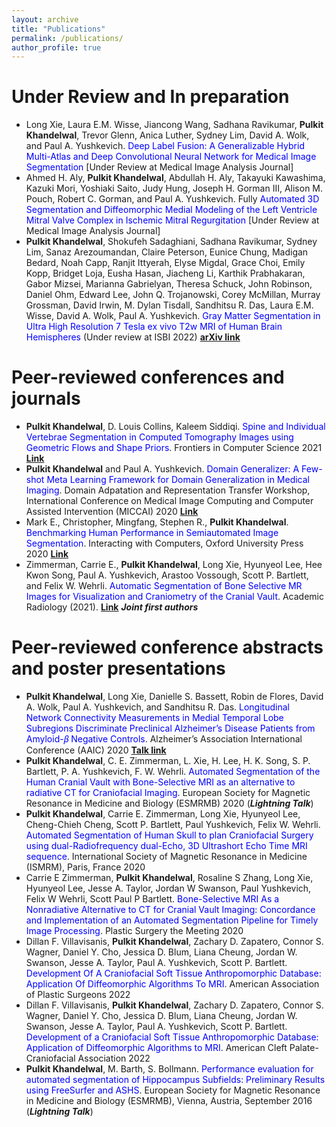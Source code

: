 ```yaml
---
layout: archive
title: "Publications"
permalink: /publications/
author_profile: true
---
```



**Under Review and In preparation**
======
* Long Xie, Laura E.M. Wisse, Jiancong Wang, Sadhana Ravikumar, **Pulkit Khandelwal**, Trevor Glenn, Anica
Luther, Sydney Lim, David A. Wolk, and Paul A. Yushkevich. <span style="color:blue">Deep Label Fusion: A Generalizable Hybrid
Multi-Atlas and Deep Convolutional Neural Network for Medical Image Segmentation</span> [Under Review at
Medical Image Analysis Journal]
* Ahmed H. Aly, **Pulkit Khandelwal**, Abdullah H. Aly, Takayuki Kawashima, Kazuki Mori, Yoshiaki Saito,
Judy Hung, Joseph H. Gorman III, Alison M. Pouch, Robert C. Gorman, and Paul A. Yushkevich. Fully
<span style="color:blue">Automated 3D Segmentation and Diffeomorphic Medial Modeling of the Left Ventricle Mitral Valve Complex
in Ischemic Mitral Regurgitation</span> [Under Review at Medical Image Analysis Journal]
* **Pulkit Khandelwal**, Shokufeh Sadaghiani, Sadhana Ravikumar, Sydney Lim, Sanaz Arezoumandan, Claire Peterson, Eunice Chung, Madigan Bedard, Noah Capp, Ranjit Ittyerah, Elyse Migdal, Grace Choi, Emily Kopp, Bridget Loja, Eusha Hasan, Jiacheng Li, Karthik Prabhakaran, Gabor Mizsei, Marianna Gabrielyan, Theresa Schuck, John Robinson, Daniel Ohm, Edward Lee, John Q. Trojanowski, Corey McMillan, Murray Grossman, David Irwin, M. Dylan Tisdall, Sandhitsu R. Das, Laura E.M. Wisse, David A. Wolk, Paul A. Yushkevich. <span style="color:blue">Gray Matter Segmentation in Ultra High Resolution 7 Tesla ex vivo T2w MRI of Human Brain Hemispheres</span> (Under review at ISBI 2022) [**arXiv link**](https://arxiv.org/abs/2110.07711)


**Peer-reviewed conferences and journals**
======
* **Pulkit Khandelwal**, D. Louis Collins, Kaleem Siddiqi. <span style="color:blue">Spine and Individual Vertebrae Segmentation in Computed Tomography Images using Geometric Flows and Shape Priors</span>. Frontiers in Computer Science 2021 [**Link**](https://www.frontiersin.org/articles/10.3389/fcomp.2021.592296/abstract)
* **Pulkit Khandelwal** and Paul A. Yushkevich. <span style="color:blue">Domain Generalizer: A Few-shot Meta Learning Framework
for Domain Generalization in Medical Imaging</span>. Domain Adpatation and Representation Transfer Workshop,
International Conference on Medical Image Computing and Computer Assisted Intervention (MICCAI) 2020 [**Link**](https://arxiv.org/abs/2008.07724)
* Mark E., Christopher, Mingfang, Stephen R., **Pulkit Khandelwal**. <span style="color:blue">Benchmarking Human Performance in
Semiautomated Image Segmentation</span>. Interacting with Computers, Oxford University Press 2020 [**Link**](https://academic.oup.com/iwc/advance-article-abstract/doi/10.1093/iwcomp/iwaa017/5890683)
* Zimmerman, Carrie E., **Pulkit Khandelwal**, Long Xie, Hyunyeol Lee, Hee Kwon Song, Paul A. Yushkevich, Arastoo Vossough, Scott P. Bartlett, and Felix W. Wehrli. <span style="color:blue">Automatic Segmentation of Bone Selective MR Images for Visualization and Craniometry of the Cranial Vault</span>. Academic Radiology (2021).
 [**Link**](https://www.sciencedirect.com/science/article/pii/S1076633221001306) ***Joint first authors***

**Peer-reviewed conference abstracts and poster presentations**
======
* **Pulkit Khandelwal**, Long Xie, Danielle S. Bassett, Robin de Flores, David A. Wolk, Paul A. Yushkevich, and
Sandhitsu R. Das. <span style="color:blue">Longitudinal Network Connectivity Measurements in Medial Temporal Lobe Subregions
Discriminate Preclinical Alzheimer’s Disease Patients from Amyloid-𝛽 Negative Controls</span>. Alzheimer’s Association
International Conference (AAIC) 2020 [**Talk link**](https://www.youtube.com/watch?v=ITVUuMJvQHY&feature=youtu.be)
* **Pulkit Khandelwal**, C. E. Zimmerman, L. Xie, H. Lee, H. K. Song, S. P. Bartlett, P. A. Yushkevich, F. W.
Wehrli. <span style="color:blue">Automated Segmentation of the Human Cranial Vault with Bone-Selective MRI as an alternative to
radiative CT for Craniofacial Imaging</span>. European Society for Magnetic Resonance in Medicine and Biology
(ESMRMB) 2020 (***Lightning Talk***)
* **Pulkit Khandelwal**, Carrie E. Zimmerman, Long Xie, Hyunyeol Lee, Cheng-Chieh Cheng, Scott P. Bartlett,
Paul Yushkevich, Felix W. Wehrli. <span style="color:blue">Automated Segmentation of Human Skull to plan Craniofacial Surgery
using dual-Radiofrequency dual-Echo, 3D Ultrashort Echo Time MRI sequence</span>. International Society of Magnetic
Resonance in Medicine (ISMRM), Paris, France 2020
* Carrie E Zimmerman, **Pulkit Khandelwal**, Rosaline S Zhang, Long Xie, Hyunyeol Lee, Jesse A. Taylor,
Jordan W Swanson, Paul Yushkevich, Felix W Wehrli, Scott Paul P Bartlett. <span style="color:blue">Bone-Selective MRI As a
Nonradiative Alternative to CT for Cranial Vault Imaging: Concordance and Implementation of an Automated
Segmentation Pipeline for Timely Image Processing</span>. Plastic Surgery the Meeting 2020
* Dillan F. Villavisanis, **Pulkit Khandelwal**, Zachary D. Zapatero, Connor S. Wagner, Daniel Y. Cho, Jessica D. Blum, Liana Cheung, Jordan W. Swanson, Jesse A. Taylor, Paul A. Yushkevich, Scott P. Bartlett. <span style="color:blue">Development Of A Craniofacial Soft Tissue Anthropomorphic Database: Application Of Diffeomorphic Algorithms To MRI</span>. American Association of Plastic Surgeons 2022
* Dillan F. Villavisanis, **Pulkit Khandelwal**, Zachary D. Zapatero, Connor S. Wagner, Daniel Y. Cho, Jessica D. Blum, Liana Cheung, Jordan W. Swanson, Jesse A. Taylor, Paul A. Yushkevich, Scott P. Bartlett. <span style="color:blue">Development of a Craniofacial Soft Tissue Anthropomorphic Database: Application of Diffeomorphic Algorithms to MRI</span>. American Cleft Palate-Craniofacial Association 2022
* **Pulkit Khandelwal**, M. Barth, S. Bollmann. <span style="color:blue">Performance evaluation for automated segmentation of Hippocampus
Subfields: Preliminary Results using FreeSurfer and ASHS</span>. European Society for Magnetic Resonance in
Medicine and Biology (ESMRMB), Vienna, Austria, September 2016 (***Lightning Talk***)

